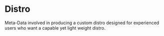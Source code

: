 Distro
======

Meta-Data involved in producing a custom distro designed for experienced users who want a capable yet light weight distro. 
